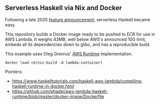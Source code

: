 ## Serverless Haskell via Nix and Docker

Following a late 2020 [feature announcement](https://aws.amazon.com/blogs/aws/new-for-aws-lambda-container-image-support/),
serverless Haskell became easy.

This repository builds a Docker image ready to be pushed to ECR for use in AWS
Lambda. It weighs 43MB, well below AWS's announced 10G limit, embeds all its
dependencies down to glibc, and has a reproducible build.

This example uses Oleg Grenrus'
[AWS Runtime](https://github.com/phadej/aws-lambda-haskell-runtime)
implementation.

```
docker load <$(nix-build -A lambda-container)
```

Pointers:

- https://www.haskelltutorials.com/haskell-aws-lambda/compiling-haskell-runtime-in-docker.html
- https://github.com/phadej/aws-lambda-haskell-runtime/blob/master/docker-image/Dockerfile
